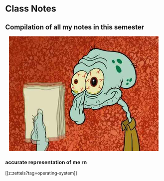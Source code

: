 # Class Notes

## Compilation of all my notes in this semester

<p align="center">
  <img src="./static/me-now.jpg">
<h3 allign="center">accurate representation of me rn</h3>
</p>

[[z:zettels?tag=operating-system]]
